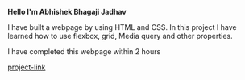 **Hello I'm Abhishek Bhagaji Jadhav**

I have built a webpage by using HTML and CSS.
In this project I have learned how to use flexbox, grid, Media query and
other properties.

I have completed this webpage within 2 hours

[project-link](http:/abhishekjadhav.netlify.app)
